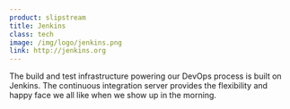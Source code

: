 ```yaml
---
product: slipstream
title: Jenkins
class: tech
image: /img/logo/jenkins.png
link: http://jenkins.org
---
```


The build and test infrastructure powering our DevOps process is built on Jenkins. The continuous integration server provides the flexibility and happy face we all like when we show up in the morning.
